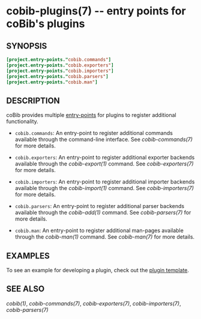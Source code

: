 cobib-plugins(7) -- entry points for coBib's plugins
====================================================

## SYNOPSIS

```toml
[project.entry-points."cobib.commands"]
[project.entry-points."cobib.exporters"]
[project.entry-points."cobib.importers"]
[project.entry-points."cobib.parsers"]
[project.entry-points."cobib.man"]
```

## DESCRIPTION

coBib provides multiple [entry-points](https://setuptools.pypa.io/en/latest/pkg_resources.html#entry-points) for plugins to register additional functionality.

  * `cobib.commands`:
    An entry-point to register additional commands available through the command-line interface.
    See *cobib-commands(7)* for more details.

  * `cobib.exporters`:
    An entry-point to register additional exporter backends available through the *cobib-export(1)* command.
    See *cobib-exporters(7)* for more details.

  * `cobib.importers`:
    An entry-point to register additional importer backends available through the *cobib-import(1)* command.
    See *cobib-importers(7)* for more details.

  * `cobib.parsers`:
    An entry-point to register additional parser backends available through the *cobib-add(1)* command.
    See *cobib-parsers(7)* for more details.

  * `cobib.man`:
    An entry-point to register additional man-pages available through the *cobib-man(1)* command.
    See *cobib-man(7)* for more details.

## EXAMPLES

To see an example for developing a plugin, check out the [plugin template](https://gitlab.com/cobib/templates/cobib-plugin-template).

## SEE ALSO

*cobib(1)*, *cobib-commands(7)*, *cobib-exporters(7)*, *cobib-importers(7)*, *cobib-parsers(7)*

[//]: # ( vim: set ft=markdown tw=0: )
